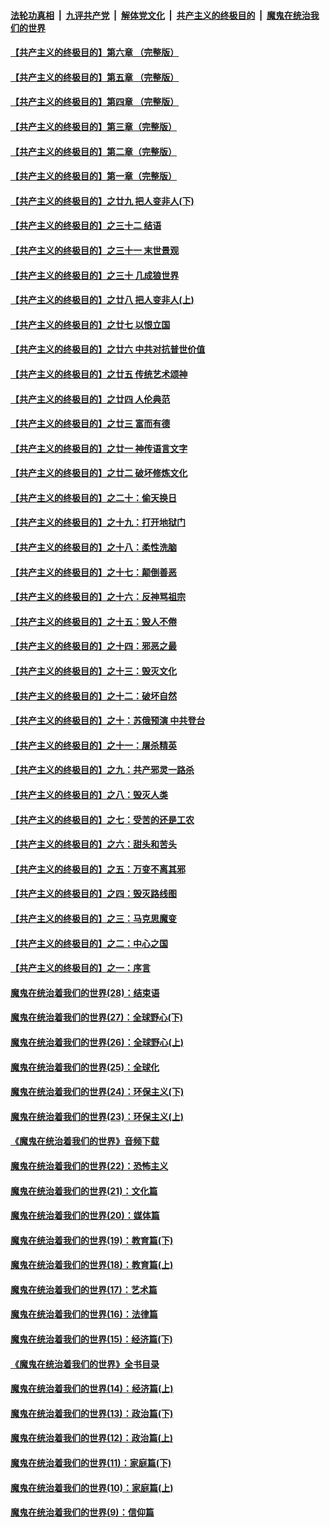 ####  [法轮功真相](../../../../basic/blob/master/README.md?t=03051840) &nbsp;|&nbsp; [九评共产党](../../../../9ping.md/blob/master/README.md?t=03051840) &nbsp;|&nbsp; [解体党文化](../../../../jtdwh.md/blob/master/README.md?t=03051840)  &nbsp;|&nbsp; [共产主义的终极目的](../../../../gczydzjmd.md/blob/master/README.md?t=03051840) &nbsp;|&nbsp; [魔鬼在统治我们的世界](../../../../mgztzwmdsj.md/blob/master/README.md?t=03051840) 

#### [【共产主义的终极目的】第六章 （完整版）](../pages/nsc422/n11428913.md?t=03051840) 

#### [【共产主义的终极目的】第五章 （完整版）](../pages/nsc422/n11428912.md?t=03051840) 

#### [【共产主义的终极目的】第四章 （完整版）](../pages/nsc422/n11428907.md?t=03051840) 

#### [【共产主义的终极目的】第三章（完整版）](../pages/nsc422/n11428848.md?t=03051840) 

#### [【共产主义的终极目的】第二章（完整版）](../pages/nsc422/n11428831.md?t=03051840) 

#### [【共产主义的终极目的】第一章（完整版）](../pages/nsc422/n11417651.md?t=03051840) 

#### [【共产主义的终极目的】之廿九 把人变非人(下)](../pages/nsc422/n11344140.md?t=03051840) 

#### [【共产主义的终极目的】之三十二 结语](../pages/nsc422/n11360535.md?t=03051840) 

#### [【共产主义的终极目的】之三十一 末世景观](../pages/nsc422/n11351129.md?t=03051840) 

#### [【共产主义的终极目的】之三十 几成狼世界](../pages/nsc422/n11348280.md?t=03051840) 

#### [【共产主义的终极目的】之廿八 把人变非人(上)](../pages/nsc422/n11340492.md?t=03051840) 

#### [【共产主义的终极目的】之廿七 以恨立国](../pages/nsc422/n11336944.md?t=03051840) 

#### [【共产主义的终极目的】之廿六 中共对抗普世价值](../pages/nsc422/n11324785.md?t=03051840) 

#### [【共产主义的终极目的】之廿五 传统艺术颂神](../pages/nsc422/n11296396.md?t=03051840) 

#### [【共产主义的终极目的】之廿四 人伦典范](../pages/nsc422/n11296397.md?t=03051840) 

#### [【共产主义的终极目的】之廿三 富而有德](../pages/nsc422/n11283598.md?t=03051840) 

#### [【共产主义的终极目的】之廿一 神传语言文字](../pages/nsc422/n11263265.md?t=03051840) 

#### [【共产主义的终极目的】之廿二 破坏修炼文化](../pages/nsc422/n11245728.md?t=03051840) 

#### [【共产主义的终极目的】之二十：偷天换日](../pages/nsc422/n11238846.md?t=03051840) 

#### [【共产主义的终极目的】之十九：打开地狱门](../pages/nsc422/n11206376.md?t=03051840) 

#### [【共产主义的终极目的】之十八：柔性洗脑](../pages/nsc422/n11199994.md?t=03051840) 

#### [【共产主义的终极目的】之十七：颠倒善恶](../pages/nsc422/n11179782.md?t=03051840) 

#### [【共产主义的终极目的】之十六：反神骂祖宗](../pages/nsc422/n11166798.md?t=03051840) 

#### [【共产主义的终极目的】之十五：毁人不倦](../pages/nsc422/n11166792.md?t=03051840) 

#### [【共产主义的终极目的】之十四：邪恶之最](../pages/nsc422/n11150249.md?t=03051840) 

#### [【共产主义的终极目的】之十三：毁灭文化](../pages/nsc422/n11135227.md?t=03051840) 

#### [【共产主义的终极目的】之十二：破坏自然](../pages/nsc422/n11135214.md?t=03051840) 

#### [【共产主义的终极目的】之十：苏俄预演 中共登台](../pages/nsc422/n11118424.md?t=03051840) 

#### [【共产主义的终极目的】之十一：屠杀精英](../pages/nsc422/n11118442.md?t=03051840) 

#### [【共产主义的终极目的】之九：共产邪灵一路杀](../pages/nsc422/n11114139.md?t=03051840) 

#### [【共产主义的终极目的】之八：毁灭人类](../pages/nsc422/n11108503.md?t=03051840) 

#### [【共产主义的终极目的】之七：受苦的还是工农](../pages/nsc422/n11101809.md?t=03051840) 

#### [【共产主义的终极目的】之六：甜头和苦头](../pages/nsc422/n11096971.md?t=03051840) 

#### [【共产主义的终极目的】之五：万变不离其邪](../pages/nsc422/n11091285.md?t=03051840) 

#### [【共产主义的终极目的】之四：毁灭路线图](../pages/nsc422/n11086284.md?t=03051840) 

#### [【共产主义的终极目的】之三：马克思魔变](../pages/nsc422/n11061941.md?t=03051840) 

#### [【共产主义的终极目的】之二：中心之国](../pages/nsc422/n11047728.md?t=03051840) 

#### [【共产主义的终极目的】之一：序言](../pages/nsc422/n11086077.md?t=03051840) 

#### [魔鬼在统治着我们的世界(28)：结束语](../pages/nsc422/n10936246.md?t=03051840) 

#### [魔鬼在统治着我们的世界(27)：全球野心(下)](../pages/nsc422/n10928319.md?t=03051840) 

#### [魔鬼在统治着我们的世界(26)：全球野心(上)](../pages/nsc422/n10900318.md?t=03051840) 

#### [魔鬼在统治着我们的世界(25)：全球化](../pages/nsc422/n10788205.md?t=03051840) 

#### [魔鬼在统治着我们的世界(24)：环保主义(下)](../pages/nsc422/n10695307.md?t=03051840) 

#### [魔鬼在统治着我们的世界(23)：环保主义(上)](../pages/nsc422/n10688613.md?t=03051840) 

#### [《魔鬼在统治着我们的世界》音频下载](../pages/nsc422/n10635553.md?t=03051840) 

#### [魔鬼在统治着我们的世界(22)：恐怖主义](../pages/nsc422/n10614727.md?t=03051840) 

#### [魔鬼在统治着我们的世界(21)：文化篇](../pages/nsc422/n10597706.md?t=03051840) 

#### [魔鬼在统治着我们的世界(20)：媒体篇](../pages/nsc422/n10586579.md?t=03051840) 

#### [魔鬼在统治着我们的世界(19)：教育篇(下)](../pages/nsc422/n10564808.md?t=03051840) 

#### [魔鬼在统治着我们的世界(18)：教育篇(上)](../pages/nsc422/n10526970.md?t=03051840) 

#### [魔鬼在统治着我们的世界(17)：艺术篇](../pages/nsc422/n10499093.md?t=03051840) 

#### [魔鬼在统治着我们的世界(16)：法律篇](../pages/nsc422/n10485969.md?t=03051840) 

#### [魔鬼在统治着我们的世界(15)：经济篇(下)](../pages/nsc422/n10469975.md?t=03051840) 

#### [《魔鬼在统治着我们的世界》全书目录](../pages/nsc422/n10464261.md?t=03051840) 

#### [魔鬼在统治着我们的世界(14)：经济篇(上)](../pages/nsc422/n10457370.md?t=03051840) 

#### [魔鬼在统治着我们的世界(13)：政治篇(下)](../pages/nsc422/n10448270.md?t=03051840) 

#### [魔鬼在统治着我们的世界(12)：政治篇(上)](../pages/nsc422/n10444576.md?t=03051840) 

#### [魔鬼在统治着我们的世界(11)：家庭篇(下)](../pages/nsc422/n10440961.md?t=03051840) 

#### [魔鬼在统治着我们的世界(10)：家庭篇(上)](../pages/nsc422/n10435448.md?t=03051840) 

#### [魔鬼在统治着我们的世界(9)：信仰篇](../pages/nsc422/n10432159.md?t=03051840) 

